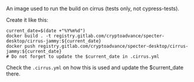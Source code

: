 An image used to run the build on cirrus (tests only, not cypress-tests).

Create it like this:

```
current_date=$(date +"%Y%m%d")
docker build . -t registry.gitlab.com/cryptoadvance/specter-desktop/cirrus-jammy:${current_date}
docker push registry.gitlab.com/cryptoadvance/specter-desktop/cirrus-jammy:${current_date}
# Do not forget to update the $current_date in .cirrus.yml
```

Check the `.cirrus.yml` on how this is used and update the $current_date there.
